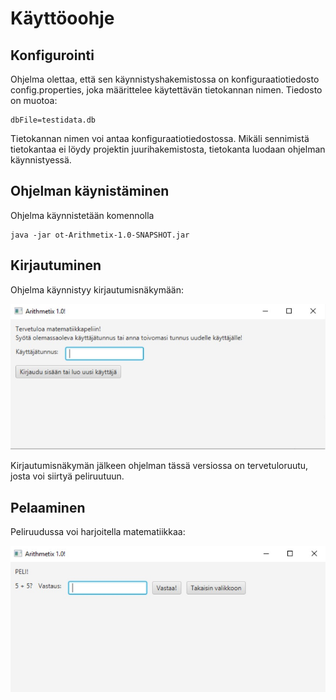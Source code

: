 # Käyttöoohje

## Konfigurointi

Ohjelma olettaa, että sen käynnistyshakemistossa on konfiguraatiotiedosto config.properties, joka määrittelee käytettävän tietokannan nimen.
Tiedosto on muotoa:

    dbFile=testidata.db
    
Tietokannan nimen voi antaa konfiguraatiotiedostossa. Mikäli sennimistä tietokantaa ei löydy projektin juurihakemistosta, tietokanta luodaan ohjelman käynnistyessä.

## Ohjelman käynistäminen

Ohjelma käynnistetään komennolla

    java -jar ot-Arithmetix-1.0-SNAPSHOT.jar
    
## Kirjautuminen

Ohjelma käynnistyy kirjautumisnäkymään:

![Alkuruutu](https://raw.githubusercontent.com/vlappala/ot-harjoitustyoSYKSY19/master/dokumentointi/kuvat/Arithmetix_alkuruutu.jpg)

Kirjautumisnäkymän jälkeen ohjelman tässä versiossa on tervetuloruutu, josta voi siirtyä peliruutuun. 

## Pelaaminen

Peliruudussa voi harjoitella matematiikkaa:

![Peliruutu](https://raw.githubusercontent.com/vlappala/ot-harjoitustyoSYKSY19/master/dokumentointi/kuvat/Arithmetix_peliruutu.jpg)
